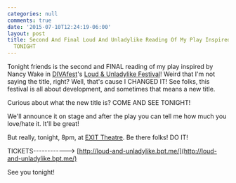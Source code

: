 ```yaml
---
categories: null
comments: true
date: '2015-07-10T12:24:19-06:00'
layout: post
title: Second And Final Loud And Unladylike Reading Of My Play Inspired By Nancy Wake
  TONIGHT
---
```


Tonight friends is the second and FINAL reading of my play inspired by Nancy Wake in [DIVAfest](http://divafest.info/)'s [Loud & Unladylike Festival](http://loudandunladylike.com/)! Weird that I'm not saying the title, right? Well, that's cause I CHANGED IT! See folks, this festival is all about development, and sometimes that means a new title.

Curious about what the new title is? COME AND SEE TONIGHT!

We'll announce it on stage and after the play you can tell me how much you love/hate it. It'll be great!

But really, tonight, 8pm, at [EXIT Theatre](http://www.theexit.org/). Be there folks! DO IT!

TICKETS------------> [http://loud-and-unladylike.bpt.me/](http://loud-and-unladylike.bpt.me/)

See you tonight!